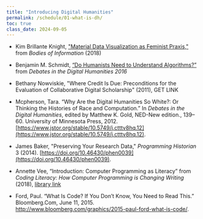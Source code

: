 ```yaml
---
title: "Introducing Digital Humanities"
permalink: /schedule/01-what-is-dh/
toc: true
class_date: 2024-09-05
---
```



+ Kim Brillante Knight, ["Material Data Visualization as Feminist Praxis,"](https://dhdebates.gc.cuny.edu/read/untitled-4e08b137-aec5-49a4-83c0-38258425f145/section/7b65b317-f23a-4f6a-a04a-70f266af7c4e#ch01) from *Bodies of Information* (2018)

+ Benjamin M. Schmidt, [“Do Humanists Need to Understand Algorithms?”](https://dhdebates.gc.cuny.edu/read/untitled/section/557c453b-4abb-48ce-8c38-a77e24d3f0bd#ch48) from *Debates in the Digital Humanities 2016*

+ Bethany Nowviskie, "Where Credit Is Due: Preconditions for the Evaluation of Collaborative Digital Scholarship" (2011), GET LINK

- Mcpherson, Tara. “Why Are the Digital Humanities So White?: Or Thinking the Histories of Race and Computation.” In *Debates in the Digital Humanities*, edited by Matthew K. Gold, NED-New edition., 139–60. University of Minnesota Press, 2012. [https://www.jstor.org/stable/10.5749/j.ctttv8hq.12](https://www.jstor.org/stable/10.5749/j.ctttv8hq.12).

- James Baker, "Preserving Your Research Data," *Programming Historian* 3 (2014). [https://doi.org/10.46430/phen0039](https://doi.org/10.46430/phen0039).


+ Annette Vee, “Introduction: Computer Programming as Literacy” from _Coding Literacy: How Computer Programming is Changing Writing_ (2018), [library link](https://ieeexplore-ieee-org.proxy2.library.illinois.edu/xpl/ebooks/bookPdfWithBanner.jsp?fileName=8027008.pdf&bkn=8025878&pdfType=chapter)

- Ford, Paul. “What Is Code? If You Don’t Know, You Need to Read This.” Bloomberg.Com, June 11, 2015. http://www.bloomberg.com/graphics/2015-paul-ford-what-is-code/. 